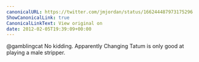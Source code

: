 ```yaml
---
canonicalURL: https://twitter.com/jmjordan/status/166244487973175296
ShowCanonicalLink: true
CanonicalLinkText: View original on
date: 2012-02-05T19:39:09+00:00
---
```

@gamblingcat No kidding. Apparently Changing Tatum is only good at playing a male stripper.